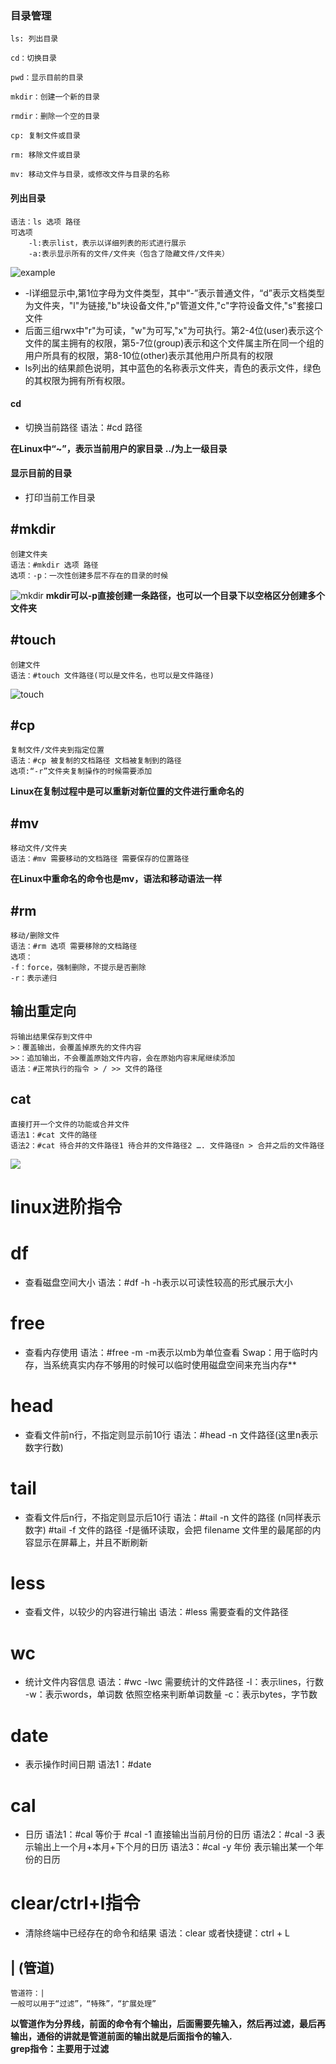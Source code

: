 ### 目录管理

    ls: 列出目录

    cd：切换目录

    pwd：显示目前的目录

    mkdir：创建一个新的目录

    rmdir：删除一个空的目录

    cp: 复制文件或目录

    rm: 移除文件或目录

    mv: 移动文件与目录，或修改文件与目录的名称



#### 列出目录
    语法：ls 选项 路径
    可选项
        -l:表示list，表示以详细列表的形式进行展示
        -a:表示显示所有的文件/文件夹（包含了隐藏文件/文件夹）
![example](image/指令/ls&#32;-la.jpg)
* -l详细显示中,第1位字母为文件类型，其中“-”表示普通文件，“d”表示文档类型为文件夹，"l"为链接,"b"块设备文件,"p"管道文件,"c"字符设备文件,"s"套接口文件
* 后面三组rwx中"r"为可读，"w"为可写,"x"为可执行。第2-4位(user)表示这个文件的属主拥有的权限，第5-7位(group)表示和这个文件属主所在同一个组的用户所具有的权限，第8-10位(other)表示其他用户所具有的权限 
* ls列出的结果颜色说明，其中蓝色的名称表示文件夹，青色的表示文件，绿色的其权限为拥有所有权限。

#### cd	
-	
    切换当前路径
    语法：#cd 路径
    
**在Linux中“~”，表示当前用户的家目录**
**../为上一级目录**


#### 显示目前的目录 
- 
    打印当前工作目录
    

#mkdir
-
    创建文件夹
    语法：#mkdir 选项 路径
    选项：-p：一次性创建多层不存在的目录的时候
![mkdir](image/指令/mkdir.jpg)
**mkdir可以-p直接创建一条路径，也可以一个目录下以空格区分创建多个文件夹**

#touch
-
    创建文件
    语法：#touch 文件路径(可以是文件名，也可以是文件路径)

![touch](image/指令/touch.jpg)

#cp
-
    复制文件/文件夹到指定位置
    语法：#cp 被复制的文档路径 文档被复制到的路径
    选项:“-r”文件夹复制操作的时候需要添加
**Linux在复制过程中是可以重新对新位置的文件进行重命名的**

#mv
-
    移动文件/文件夹
    语法：#mv 需要移动的文档路径 需要保存的位置路径
**在Linux中重命名的命令也是mv，语法和移动语法一样**

#rm
-
    移动/删除文件
    语法：#rm 选项 需要移除的文档路径
    选项：
	-f：force，强制删除，不提示是否删除
	-r：表示递归

输出重定向
-
    将输出结果保存到文件中  
    >：覆盖输出，会覆盖掉原先的文件内容
    >>：追加输出，不会覆盖原始文件内容，会在原始内容末尾继续添加
    语法：#正常执行的指令 > / >> 文件的路径

cat 
-
    直接打开一个文件的功能或合并文件
    语法1：#cat 文件的路径
    语法2：#cat 待合并的文件路径1 待合并的文件路径2 …. 文件路径n > 合并之后的文件路径
![](image/指令/cat.jpg)

linux进阶指令
=
# df
-
    查看磁盘空间大小
    语法：#df -h		-h表示以可读性较高的形式展示大小

# free
-
    查看内存使用
    语法：#free -m   -m表示以mb为单位查看
Swap：用于临时内存，当系统真实内存不够用的时候可以临时使用磁盘空间来充当内存**

# head
-
    查看文件前n行，不指定则显示前10行
    语法：#head -n 文件路径(这里n表示数字行数)

# tail
-
    查看文件后n行，不指定则显示后10行
    语法：#tail -n 文件的路径  (n同样表示数字)
        #tail -f 文件的路径
        -f是循环读取，会把 filename 文件里的最尾部的内容显示在屏幕上，并且不断刷新

# less
-
    查看文件，以较少的内容进行输出
    语法：#less 需要查看的文件路径

# wc
-
    统计文件内容信息
    语法：#wc -lwc 需要统计的文件路径
    -l：表示lines，行数
	-w：表示words，单词数   依照空格来判断单词数量
	-c：表示bytes，字节数


# date
-
    表示操作时间日期
    语法1：#date

# cal
-
    日历
    语法1：#cal	  等价于 #cal  -1		直接输出当前月份的日历
    语法2：#cal  -3			表示输出上一个月+本月+下个月的日历
    语法3：#cal  -y 年份  		表示输出某一个年份的日历

# clear/ctrl+l指令
-
    清除终端中已经存在的命令和结果
    语法：clear 或者快捷键：ctrl + L

|   (管道)
-
    管道符：|
    一般可以用于“过滤”，“特殊”，“扩展处理”

**以管道作为分界线，前面的命令有个输出，后面需要先输入，然后再过滤，最后再输出，通俗的讲就是管道前面的输出就是后面指令的输入.  
grep指令：主要用于过滤**